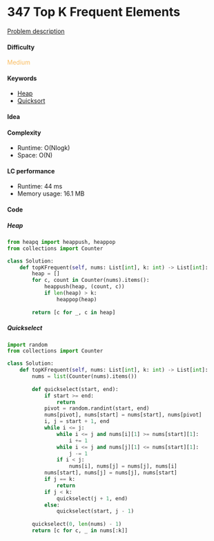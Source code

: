 347 Top K Frequent Elements
=======================
[Problem description](https://leetcode.com/problems/top-k-frequent-elements/)

#### Difficulty
<span style="color:#FABC60">Medium</span>

#### Keywords
- [Heap](../categories/heap.md)
- [Quicksort](../categories/quicksort.md)
  
#### Idea


#### Complexity
- Runtime: O(Nlogk)
- Space: O(N)
  
#### LC performance
- Runtime: 44 ms
- Memory usage: 16.1 MB

#### Code
##### Heap
```python
from heapq import heappush, heappop
from collections import Counter

class Solution:
    def topKFrequent(self, nums: List[int], k: int) -> List[int]:
        heap = []
        for c, count in Counter(nums).items():
            heappush(heap, (count, c))
            if len(heap) > k:
                heappop(heap)
        
        return [c for _, c in heap]
```

##### Quickselect
```python
import random 
from collections import Counter

class Solution:
    def topKFrequent(self, nums: List[int], k: int) -> List[int]:
        nums = list(Counter(nums).items())
        
        def quickselect(start, end):
            if start >= end:
                return
            pivot = random.randint(start, end)
            nums[pivot], nums[start] = nums[start], nums[pivot]
            i, j = start + 1, end
            while i <= j:
                while i <= j and nums[i][1] >= nums[start][1]:
                    i += 1
                while i <= j and nums[j][1] <= nums[start][1]:
                    j -= 1
                if i < j:
                    nums[i], nums[j] = nums[j], nums[i]
            nums[start], nums[j] = nums[j], nums[start]
            if j == k:
                return
            if j < k:
                quickselect(j + 1, end)
            else:
                quickselect(start, j - 1)
                
        quickselect(0, len(nums) - 1)
        return [c for c, _ in nums[:k]]
```